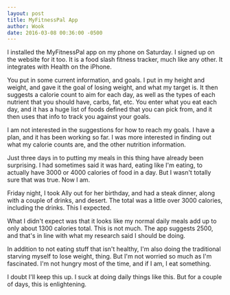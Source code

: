 ```yaml
---
layout: post
title: MyFitnessPal App
author: Wook
date: 2016-03-08 00:36:00 -0500
---
```

I installed the MyFitnessPal app on my phone on Saturday.  I signed up on the
website for it too.  It is a food slash fitness tracker, much like any other.
It integrates with Health on the iPhone.

You put in some current information, and goals.  I put in my height and weight,
and gave it the goal of losing weight, and what my target is.  It then suggests
a calorie count to aim for each day, as well as the types of each nutrient that
you should have, carbs, fat, etc.  You enter what you eat each day, and it has
a huge list of foods defined that you can pick from, and it then uses that
info to track you against your goals.

I am not interested in the suggestions for how to reach my goals.  I have a
plan, and it has been working so far.  I was more interested in finding out
what my calorie counts are, and the other nutrition information.

Just three days in to putting my meals in this thing have already been
surprising.  I had sometimes said it was hard, eating like I'm eating, to
actually have 3000 or 4000 calories of food in a day.  But I wasn't totally sure
that was true.  Now I am.

Friday night, I took Ally out for her birthday, and had a steak dinner, along
with a couple of drinks, and desert.  The total was a little over 3000
calories, including the drinks.  This I expected.

What I didn't expect was that it looks like my normal daily meals add up to
only about 1300 calories total.  This is not much.  The app suggests
2500, and that's in line with what my research said I should be doing.

In addition to not eating stuff that isn't healthy, I'm also doing the
traditional starving myself to lose weight, thing.  But I'm not worried so
much as I'm fascinated.  I'm not hungry most of the time, and if I am, I eat
something.

I doubt I'll keep this up.  I suck at doing daily things like this.  But for
a couple of days, this is enlightening.
